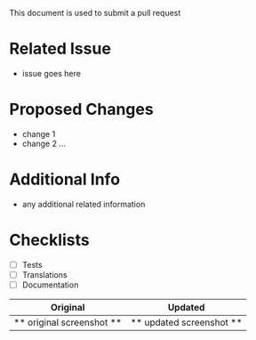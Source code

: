 This document is used to submit a pull request

# Related Issue
- issue goes here

# Proposed Changes
- change 1
- change 2
...

# Additional Info
- any additional related information

# Checklists
- [ ] Tests
- [ ] Translations
- [ ] Documentation

Original        | Updated
:------------------------:|:------------------------:
** original screenshot ** | ** updated screenshot **|
